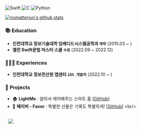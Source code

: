 
<br/>

![Swift] ![C] ![Python]

[![nomatterjun's github stats](https://github-readme-stats.vercel.app/api?username=nomatterjun&show_icons=true&theme=github_dark&bg_color=00000000)](https://github.com/nomatterjun/github-readme-stats)

### 📚 Education

- **인천대학교 정보기술대학 임베디드시스템공학과 `재학`** (2015.03 ~ )<br/>
- **앨런 Swift문법 마스터 스쿨 `수료`** (2022.09 ~ 2022.12)<br/>

### 🙋🏻‍♂️ Experiences

- **인천대학교 정보전산원 앱센터 `iOS 개발자`** (2022.10 ~ )<br/>

### 💾 Projects

- 🏠 **LightMe** : 알아서 제어해주는 스마트 홈 [[GitHub](https://github.com/StanSign/Capstone-Zigbee)] <br/>
- 🎁 **페이버 - Favor** : 특별한 선물은 기록도 특별하게! [[GitHub]([https://github.com/StanSign/Capstone-Zigbee](https://github.com/Favor-Gift-Reminder/Favor-iOS))] <br/>

<br/>

<div>
  <a href="https://stansign.github.io/">
<img
src="http://img.shields.io/badge/-Tech%20Blog-655ced?style=for-the-badge&logo=github&link=https://stansign.github.io/"
style="height : auto; margin-left : 10px; margin-right : 10px;" align="left"/>
</a>
</div>

<br/>

[Swift]: https://img.shields.io/badge/swift-F54A2A?style=for-the-badge&logo=swift&logoColor=white
[C]: https://img.shields.io/badge/c-%2300599C.svg?style=for-the-badge&logo=c&logoColor=white
[Python]: https://img.shields.io/badge/python-3670A0?style=for-the-badge&logo=python&logoColor=ffdd54

